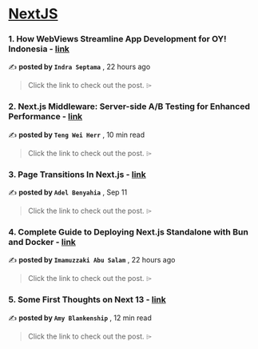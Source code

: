 
<h1><a href=https://medium.com/tag/nextjs/recommended target="_blank" rel="noopener noreferrer">NextJS</a></h1>
<h3>1. How WebViews Streamline App Development for OY! Indonesia - <a href=https://medium.com/oyindonesia/how-webviews-streamline-app-development-for-oy-indonesia-48b4ffb726f2?source=tag_recommended_feed---------0-84----------nextjs----------ae59f655_83bf_4c6a_bc79_d11979395d11------- target="_blank" rel="noopener noreferrer">link</a></h3>

✍️ **posted by `Indra Septama`** <date> , 22 hours ago</date>

<blockquote>Click the link to check out the post. ⌲</blockquote>

<h3>2. Next.js Middleware: Server-side A/B Testing for Enhanced Performance - <a href=https://medium.com/gitconnected/next-js-middleware-server-side-a-b-testing-for-enhanced-performance-f13ed0aa0b40?source=tag_recommended_feed---------1-107----------nextjs----------ae59f655_83bf_4c6a_bc79_d11979395d11------- target="_blank" rel="noopener noreferrer">link</a></h3>

✍️ **posted by `Teng Wei Herr`** <date> , 10 min read</date>

<blockquote>Click the link to check out the post. ⌲</blockquote>

<h3>3. Page Transitions In Next.js - <a href=https://medium.com/javascript-in-plain-english/page-transitions-in-next-js-ba0c9fc2c849?source=tag_recommended_feed---------2-85----------nextjs----------ae59f655_83bf_4c6a_bc79_d11979395d11------- target="_blank" rel="noopener noreferrer">link</a></h3>

✍️ **posted by `Adel Benyahia`** <date> , Sep 11</date>

<blockquote>Click the link to check out the post. ⌲</blockquote>

<h3>4. Complete Guide to Deploying Next.js Standalone with Bun and Docker - <a href=https://medium.com/@imamdev_/complete-guide-to-deploying-next-js-standalone-with-bun-and-docker-8d912b87c36b?source=tag_recommended_feed---------3-84----------nextjs----------ae59f655_83bf_4c6a_bc79_d11979395d11------- target="_blank" rel="noopener noreferrer">link</a></h3>

✍️ **posted by `Imamuzzaki Abu Salam`** <date> , 22 hours ago</date>

<blockquote>Click the link to check out the post. ⌲</blockquote>

<h3>5. Some First Thoughts on Next 13 - <a href=https://medium.com/better-programming/some-first-thoughts-on-next-13-922a6a6c5200?source=tag_recommended_feed---------4-107----------nextjs----------ae59f655_83bf_4c6a_bc79_d11979395d11------- target="_blank" rel="noopener noreferrer">link</a></h3>

✍️ **posted by `Amy Blankenship`** <date> , 12 min read</date>

<blockquote>Click the link to check out the post. ⌲</blockquote>

